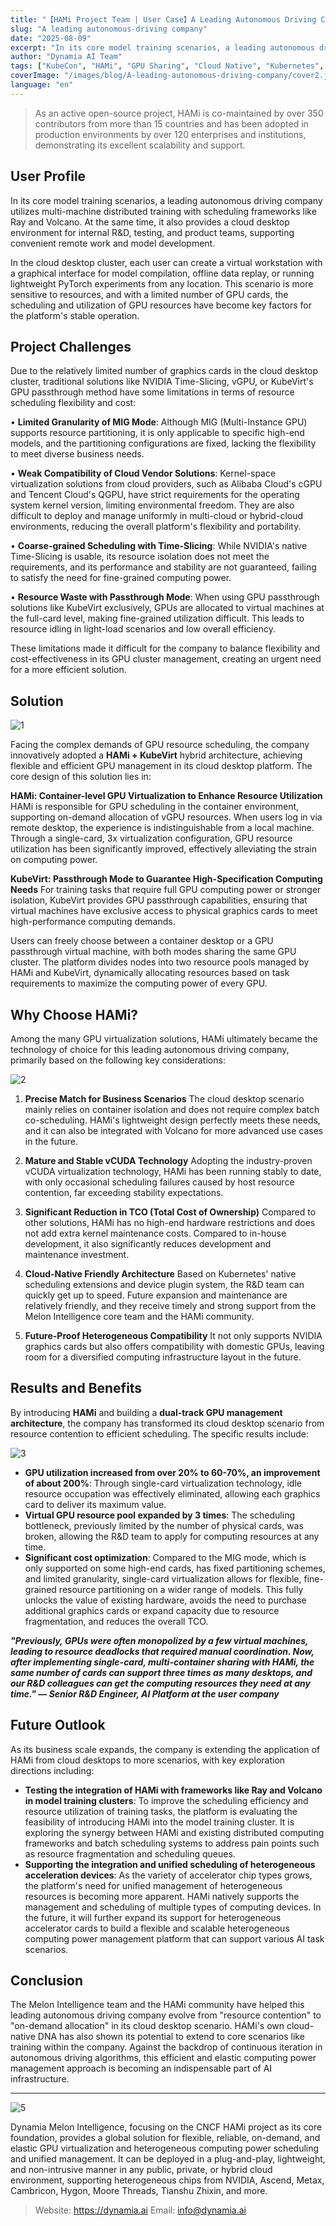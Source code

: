 ```yaml
---
title: "【HAMi Project Team | User Case】A Leading Autonomous Driving Company Achieves Fine-Grained GPU Management and Maximizes Resource Utilization with HAMi"
slug: "A leading autonomous-driving company"
date: "2025-08-09"
excerpt: "In its core model training scenarios, a leading autonomous driving company utilizes multi-machine distributed training with scheduling frameworks like Ray and Volcano."
author: "Dynamia AI Team"
tags: ["KubeCon", "HAMi", "GPU Sharing", "Cloud Native", "Kubernetes", "AI Infrastructure"]
coverImage: "/images/blog/A-leading-autonomous-driving-company/cover2.jpg"
language: "en"
---
```



> As an active open-source project, HAMi is co-maintained by over 350 contributors from more than 15 countries and has been adopted in production environments by over 120 enterprises and institutions, demonstrating its excellent scalability and support.

## User Profile

In its core model training scenarios, a leading autonomous driving company utilizes multi-machine distributed training with scheduling frameworks like Ray and Volcano. At the same time, it also provides a cloud desktop environment for internal R&D, testing, and product teams, supporting convenient remote work and model development.

In the cloud desktop cluster, each user can create a virtual workstation with a graphical interface for model compilation, offline data replay, or running lightweight PyTorch experiments from any location. This scenario is more sensitive to resources, and with a limited number of GPU cards, the scheduling and utilization of GPU resources have become key factors for the platform's stable operation.

## Project Challenges

Due to the relatively limited number of graphics cards in the cloud desktop cluster, traditional solutions like NVIDIA Time-Slicing, vGPU, or KubeVirt's GPU passthrough method have some limitations in terms of resource scheduling flexibility and cost:

• **Limited Granularity of MIG Mode**: Although MIG (Multi-Instance GPU) supports resource partitioning, it is only applicable to specific high-end models, and the partitioning configurations are fixed, lacking the flexibility to meet diverse business needs.

• **Weak Compatibility of Cloud Vendor Solutions**: Kernel-space virtualization solutions from cloud providers, such as Alibaba Cloud's cGPU and Tencent Cloud's QGPU, have strict requirements for the operating system kernel version, limiting environmental freedom. They are also difficult to deploy and manage uniformly in multi-cloud or hybrid-cloud environments, reducing the overall platform's flexibility and portability.

• **Coarse-grained Scheduling with Time-Slicing**: While NVIDIA's native Time-Slicing is usable, its resource isolation does not meet the requirements, and its performance and stability are not guaranteed, failing to satisfy the need for fine-grained computing power.

• **Resource Waste with Passthrough Mode**: When using GPU passthrough solutions like KubeVirt exclusively, GPUs are allocated to virtual machines at the full-card level, making fine-grained utilization difficult. This leads to resource idling in light-load scenarios and low overall efficiency.

These limitations made it difficult for the company to balance flexibility and cost-effectiveness in its GPU cluster management, creating an urgent need for a more efficient solution.

## Solution

![1](/images/blog/A-leading-autonomous-driving-company/p1.jpg)

Facing the complex demands of GPU resource scheduling, the company innovatively adopted a **HAMi + KubeVirt** hybrid architecture, achieving flexible and efficient GPU management in its cloud desktop platform. The core design of this solution lies in:

**HAMi: Container-level GPU Virtualization to Enhance Resource Utilization**
HAMi is responsible for GPU scheduling in the container environment, supporting on-demand allocation of vGPU resources. When users log in via remote desktop, the experience is indistinguishable from a local machine. Through a single-card, 3x virtualization configuration, GPU resource utilization has been significantly improved, effectively alleviating the strain on computing power.

**KubeVirt: Passthrough Mode to Guarantee High-Specification Computing Needs**
For training tasks that require full GPU computing power or stronger isolation, KubeVirt provides GPU passthrough capabilities, ensuring that virtual machines have exclusive access to physical graphics cards to meet high-performance computing demands.

Users can freely choose between a container desktop or a GPU passthrough virtual machine, with both modes sharing the same GPU cluster. The platform divides nodes into two resource pools managed by HAMi and KubeVirt, dynamically allocating resources based on task requirements to maximize the computing power of every GPU.

## Why Choose HAMi?

Among the many GPU virtualization solutions, HAMi ultimately became the technology of choice for this leading autonomous driving company, primarily based on the following key considerations:

![2](/images/blog/A-leading-autonomous-driving-company/p2.png)

1.  **Precise Match for Business Scenarios**
    The cloud desktop scenario mainly relies on container isolation and does not require complex batch co-scheduling. HAMi's lightweight design perfectly meets these needs, and it can also be integrated with Volcano for more advanced use cases in the future.

2.  **Mature and Stable vCUDA Technology**
    Adopting the industry-proven vCUDA virtualization technology, HAMi has been running stably to date, with only occasional scheduling failures caused by host resource contention, far exceeding stability expectations.

3.  **Significant Reduction in TCO (Total Cost of Ownership)**
    Compared to other solutions, HAMi has no high-end hardware restrictions and does not add extra kernel maintenance costs. Compared to in-house development, it also significantly reduces development and maintenance investment.

4.  **Cloud-Native Friendly Architecture**
    Based on Kubernetes' native scheduling extensions and device plugin system, the R&D team can quickly get up to speed. Future expansion and maintenance are relatively friendly, and they receive timely and strong support from the Melon Intelligence core team and the HAMi community.

5.  **Future-Proof Heterogeneous Compatibility**
    It not only supports NVIDIA graphics cards but also offers compatibility with domestic GPUs, leaving room for a diversified computing infrastructure layout in the future.

## Results and Benefits

By introducing **HAMi** and building a **dual-track GPU management architecture**, the company has transformed its cloud desktop scenario from resource contention to efficient scheduling. The specific results include:

![3](/images/blog/A-leading-autonomous-driving-company/p3.png)

-   **GPU utilization increased from over 20% to 60-70%, an improvement of about 200%**: Through single-card virtualization technology, idle resource occupation was effectively eliminated, allowing each graphics card to deliver its maximum value.
-   **Virtual GPU resource pool expanded by 3 times**: The scheduling bottleneck, previously limited by the number of physical cards, was broken, allowing the R&D team to apply for computing resources at any time.
-   **Significant cost optimization**: Compared to the MIG mode, which is only supported on some high-end cards, has fixed partitioning schemes, and limited granularity, single-card virtualization allows for flexible, fine-grained resource partitioning on a wider range of models. This fully unlocks the value of existing hardware, avoids the need to purchase additional graphics cards or expand capacity due to resource fragmentation, and reduces the overall TCO.

***"Previously, GPUs were often monopolized by a few virtual machines, leading to resource deadlocks that required manual coordination. Now, after implementing single-card, multi-container sharing with HAMi, the same number of cards can support three times as many desktops, and our R&D colleagues can get the computing resources they need at any time." — Senior R&D Engineer, AI Platform at the user company***

## Future Outlook

As its business scale expands, the company is extending the application of HAMi from cloud desktops to more scenarios, with key exploration directions including:

-   **Testing the integration of HAMi with frameworks like Ray and Volcano in model training clusters**:
    To improve the scheduling efficiency and resource utilization of training tasks, the platform is evaluating the feasibility of introducing HAMi into the model training cluster. It is exploring the synergy between HAMi and existing distributed computing frameworks and batch scheduling systems to address pain points such as resource fragmentation and scheduling queues.
-   **Supporting the integration and unified scheduling of heterogeneous acceleration devices**:
    As the variety of accelerator chip types grows, the platform's need for unified management of heterogeneous resources is becoming more apparent. HAMi natively supports the management and scheduling of multiple types of computing devices. In the future, it will further expand its support for heterogeneous accelerator cards to build a flexible and scalable heterogeneous computing power management platform that can support various AI task scenarios.

## Conclusion

The Melon Intelligence team and the HAMi community have helped this leading autonomous driving company evolve from "resource contention" to "on-demand allocation" in its cloud desktop scenario. HAMi's own cloud-native DNA has also shown its potential to extend to core scenarios like training within the company. Against the backdrop of continuous iteration in autonomous driving algorithms, this efficient and elastic computing power management approach is becoming an indispensable part of AI infrastructure.

---

![5](/images/blog/PREP-EDU-HAMi/p5.png)

Dynamia Melon Intelligence, focusing on the CNCF HAMi project as its core foundation, provides a global solution for flexible, reliable, on-demand, and elastic GPU virtualization and heterogeneous computing power scheduling and unified management. It can be deployed in a plug-and-play, lightweight, and non-intrusive manner in any public, private, or hybrid cloud environment, supporting heterogeneous chips from NVIDIA, Ascend, Metax, Cambricon, Hygon, Moore Threads, Tianshu Zhixin, and more.

>Website: https://dynamia.ai
>Email: info@dynamia.ai
